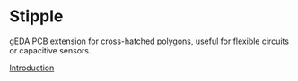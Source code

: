 # Stipple
gEDA PCB extension for cross-hatched polygons, useful for flexible circuits or capacitive sensors.

[Introduction](../doc/index.html)
